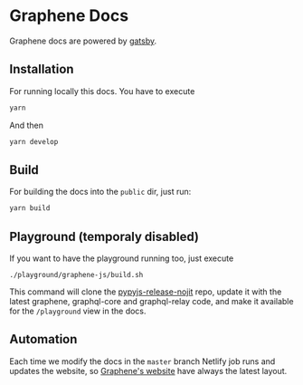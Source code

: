 # Graphene Docs

Graphene docs are powered by [gatsby](https://github.com/gatsbyjs/gatsby).

## Installation

For running locally this docs. You have to execute

```bash
yarn
```

And then

```bash
yarn develop
```

## Build

For building the docs into the `public` dir, just run:

```bash
yarn build
```

## Playground (temporaly disabled)

If you want to have the playground running too, just execute

```
./playground/graphene-js/build.sh
```

This command will clone the [pypyjs-release-nojit](https://github.com/pypyjs/pypyjs-release-nojit) repo, update it with the latest graphene, graphql-core and graphql-relay code, and make it available for the `/playground` view in the docs.

## Automation

Each time we modify the docs in the `master` branch Netlify job runs and updates the website, so [Graphene's website](https://graphene-python.org) have always the latest layout.
